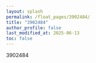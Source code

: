 ```yaml
---
layout: splash
permalink: /float_pages/3902484/
title: "3902484"
author_profile: false
last_modified_at: 2025-06-13
toc: false
---
```

 
3902484
